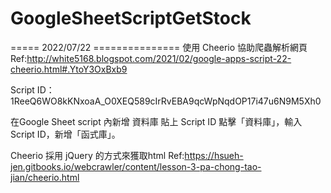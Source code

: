 # GoogleSheetScriptGetStock

===== 2022/07/22 ===============
使用 Cheerio 協助爬蟲解析網頁
Ref:http://white5168.blogspot.com/2021/02/google-apps-script-22-cheerio.html#.YtoY3OxBxb9

Script ID：1ReeQ6WO8kKNxoaA_O0XEQ589cIrRvEBA9qcWpNqdOP17i47u6N9M5Xh0

在Google Sheet script 內新增 資料庫 貼上 Script ID
點擊「資料庫」，輸入Script ID，新增「函式庫」。

Cheerio 採用 jQuery  的方式來獲取html
Ref:https://hsueh-jen.gitbooks.io/webcrawler/content/lesson-3-pa-chong-tao-jian/cheerio.html




